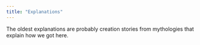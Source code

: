 ```yaml
---
title: "Explanations"
---
```


The oldest explanations are probably creation stories from mythologies that explain how we got here. 